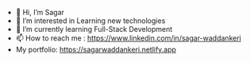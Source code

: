 - 👋 Hi, I’m Sagar
- 👀 I’m interested in Learning new technologies
- 🌱 I’m currently learning Full-Stack Development
- 📫 How to reach me : https://www.linkedin.com/in/sagar-waddankeri
- My portfolio: https://sagarwaddankeri.netlify.app

<!---
Sagar06/Sagar06 is a ✨ special ✨ repository because its `README.md` (this file) appears on your GitHub profile.
You can click the Preview link to take a look at your changes.
--->
